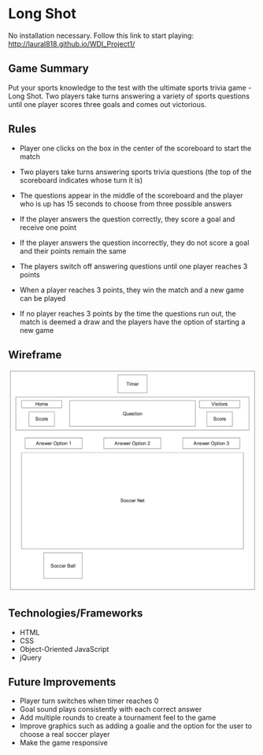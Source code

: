 # Long Shot

No installation necessary. Follow this link to start playing: http://laural818.github.io/WDI_Project1/

## Game Summary
Put your sports knowledge to the test with the ultimate sports trivia game - Long Shot. Two players take turns answering a variety of sports questions until one player scores three goals and comes out victorious.

## Rules
* Player one clicks on the box in the center of the scoreboard to start the match

* Two players take turns answering sports trivia questions (the top of the scoreboard indicates whose turn it is)

* The questions appear in the middle of the scoreboard and the player who is up has 15 seconds to choose from three possible answers

* If the player answers the question correctly, they   score a goal and receive one point

* If the player answers the question incorrectly, they do not score a goal and their points remain the same

* The players switch off answering questions until one player reaches 3 points   

* When a player reaches 3 points, they win the match and a new game can be played

* If no player reaches 3 points by the time the questions run out, the match is deemed a draw and the players have the option of starting a new game

## Wireframe
![Project Outline](/assets/wireframe.png)

## Technologies/Frameworks  
* HTML
* CSS
* Object-Oriented JavaScript
* jQuery

## Future Improvements  
* Player turn switches when timer reaches 0
* Goal sound plays consistently with each correct answer
* Add multiple rounds to create a tournament feel to the game
* Improve graphics such as adding a goalie and the option for the user to choose a real soccer player
* Make the game responsive
